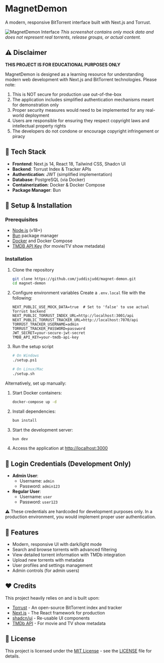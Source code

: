 # MagnetDemon

A modern, responsive BitTorrent interface built with Next.js and Torrust.

![MagnetDemon Interface](https://i.imgur.com/ik8F4zR.png)
*This screenshot contains only mock data and does not represent real torrents, release groups, or actual content.*

## ⚠️ Disclaimer

**THIS PROJECT IS FOR EDUCATIONAL PURPOSES ONLY**

MagnetDemon is designed as a learning resource for understanding modern web development with Next.js and BitTorrent technologies. Please note:

1. This is NOT secure for production use out-of-the-box
2. The application includes simplified authentication mechanisms meant for demonstration only
3. Proper security measures would need to be implemented for any real-world deployment
4. Users are responsible for ensuring they respect copyright laws and intellectual property rights
5. The developers do not condone or encourage copyright infringement or piracy

## 🚀 Tech Stack

- **Frontend**: Next.js 14, React 18, Tailwind CSS, Shadcn UI
- **Backend**: Torrust Index & Tracker APIs
- **Authentication**: JWT (simplified implementation)
- **Database**: PostgreSQL (via Docker)
- **Containerization**: Docker & Docker Compose
- **Package Manager**: Bun

## 🔧 Setup & Installation

### Prerequisites

- [Node.js](https://nodejs.org/) (v18+)
- [Bun](https://bun.sh/) package manager
- [Docker](https://www.docker.com/) and Docker Compose
- [TMDB API Key](https://developer.themoviedb.org/docs) (for movie/TV show metadata)

### Installation

1. Clone the repository
   ```bash
   git clone https://github.com/juddisjudd/magnet-demon.git
   cd magnet-demon
   ```

2. Configure environment variables
   Create a `.env.local` file with the following:
   ```
   NEXT_PUBLIC_USE_MOCK_DATA=true  # Set to 'false' to use actual Torrust backend
   NEXT_PUBLIC_TORRUST_INDEX_URL=http://localhost:3001/api
   NEXT_PUBLIC_TORRUST_TRACKER_URL=http://localhost:7070/api
   TORRUST_TRACKER_USERNAME=admin
   TORRUST_TRACKER_PASSWORD=password
   JWT_SECRET=your-secure-jwt-secret
   TMDB_API_KEY=your-tmdb-api-key
   ```

3. Run the setup script
   ```bash
   # On Windows
   ./setup.ps1
   
   # On Linux/Mac
   ./setup.sh
   ```

Alternatively, set up manually:

1. Start Docker containers:
   ```bash
   docker-compose up -d
   ```

2. Install dependencies:
   ```bash
   bun install
   ```

3. Start the development server:
   ```bash
   bun dev
   ```

4. Access the application at [http://localhost:3000](http://localhost:3000)

## 🔐 Login Credentials (Development Only)

- **Admin User**: 
  - Username: `admin`
  - Password: `admin123`
- **Regular User**:
  - Username: `user`
  - Password: `user123`

⚠️ These credentials are hardcoded for development purposes only. In a production environment, you would implement proper user authentication.

## 🎉 Features

- Modern, responsive UI with dark/light mode
- Search and browse torrents with advanced filtering
- View detailed torrent information with TMDb integration
- Upload new torrents with metadata
- User profiles and settings management
- Admin controls (for admin users)

## ❤️ Credits

This project heavily relies on and is built upon:
- [Torrust](https://github.com/torrust/torrust) - An open-source BitTorrent index and tracker
- [Next.js](https://nextjs.org/) - The React framework for production
- [shadcn/ui](https://ui.shadcn.com/) - Re-usable UI components
- [TMDb API](https://www.themoviedb.org/documentation/api) - For movie and TV show metadata

## 📝 License

This project is licensed under the [MIT License](https://opensource.org/license/mit) - see the [LICENSE](https://github.com/juddisjudd/magnet-demon/blob/master/LICENSE) file for details.
